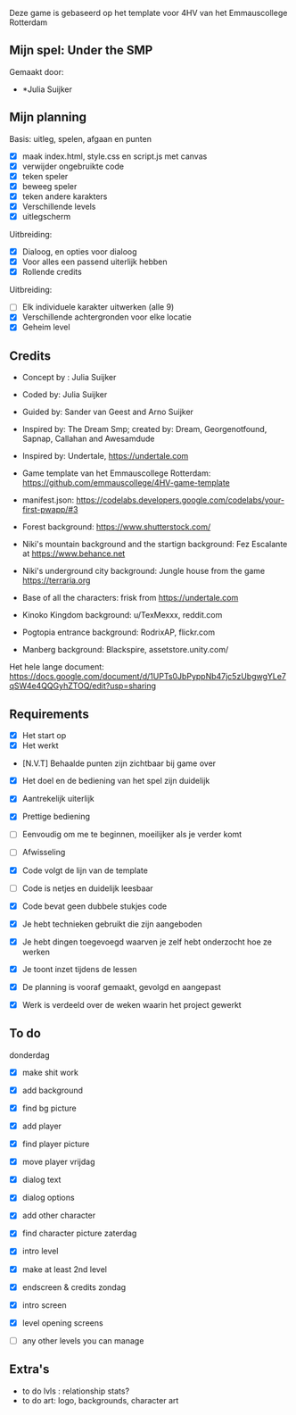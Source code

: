 Deze game is gebaseerd op het template voor 4HV van het Emmauscollege Rotterdam

## Mijn spel: Under the SMP
Gemaakt door:
- *Julia Suijker

## Mijn planning

Basis: uitleg, spelen, afgaan en punten
- [x] maak index.html, style.css en script.js met canvas
- [x] verwijder ongebruikte code
- [X] teken speler
- [X] beweeg speler
- [X] teken andere karakters
- [X] Verschillende levels
- [X] uitlegscherm

Uitbreiding:
- [X] Dialoog, en opties voor dialoog
- [X] Voor alles een passend uiterlijk hebben
- [X] Rollende credits

Uitbreiding:
- [ ] Elk individuele karakter uitwerken (alle 9)
- [X] Verschillende achtergronden voor elke locatie
- [X] Geheim level

## Credits
- Concept by : Julia Suijker
- Coded by: Julia Suijker
- Guided by: Sander van Geest and Arno Suijker
- Inspired by: The Dream Smp; created by: Dream, Georgenotfound, Sapnap, Callahan and Awesamdude
- Inspired by: Undertale, https://undertale.com
- Game template van het Emmauscollege Rotterdam: https://github.com/emmauscollege/4HV-game-template
- manifest.json: https://codelabs.developers.google.com/codelabs/your-first-pwapp/#3
- Forest background: https://www.shutterstock.com/
- Niki's mountain background and the startign background: Fez Escalante at https://www.behance.net
- Niki's underground city background: Jungle house from the game https://terraria.org
- Base of all the characters: frisk from https://undertale.com

- Kinoko Kingdom background: u/TexMexxx, reddit.com
- Pogtopia entrance background: RodrixAP, flickr.com
- Manberg background: Blackspire, assetstore.unity.com/

Het hele lange document: https://docs.google.com/document/d/1UPTs0JbPyppNb47jc5zUbgwgYLe7qSW4e4QQGyhZTOQ/edit?usp=sharing

## Requirements
- [X] Het start op
- [X] Het werkt
- [N.V.T] Behaalde punten zijn zichtbaar bij game over
- [X] Het doel en de bediening van het spel zijn duidelijk

- [X] Aantrekelijk uiterlijk
- [X] Prettige bediening
- [ ] Eenvoudig om me te beginnen, moeilijker als je verder komt
- [ ] Afwisseling

- [X] Code volgt de lijn van de template
- [ ] Code is netjes en duidelijk leesbaar
- [X] Code bevat geen dubbele stukjes code
- [X] Je hebt technieken gebruikt die zijn aangeboden
- [X] Je hebt dingen toegevoegd waarven je zelf hebt onderzocht hoe ze werken

- [X] Je toont inzet tijdens de lessen
- [X] De planning is vooraf gemaakt, gevolgd en aangepast
- [X] Werk is verdeeld over de weken waarin het project gewerkt

## To do
donderdag
- [X] make shit work
- [X] add background
- [X] find bg picture
- [X] add player
- [X] find player picture
- [X] move player
vrijdag
- [X] dialog text
- [X] dialog options
- [X] add other character
- [X] find character picture
zaterdag
- [X] intro level
- [X] make at least 2nd level
- [X] endscreen & credits
zondag
- [X] intro screen
- [X] level opening screens
- [ ] any other levels you can manage


## Extra's
- to do lvls : relationship stats?
- to do art: logo, backgrounds, character art
